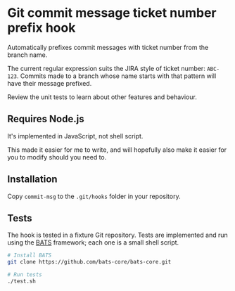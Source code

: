 # Git commit message ticket number prefix hook
Automatically prefixes commit messages with ticket number from the branch name.

The current regular expression suits the JIRA style of ticket number: `ABC-123`. Commits made to a branch whose name starts with that pattern will have their message prefixed.

Review the unit tests to learn about other features and behaviour.

## Requires Node.js
It's implemented in JavaScript, not shell script.

This made it easier for me to write, and will hopefully also make it easier for you to modify should you need to.

## Installation
Copy `commit-msg` to the `.git/hooks` folder in your repository.

## Tests
The hook is tested in a fixture Git repository. Tests are implemented and run using the [BATS](https://github.com/bats-core/bats-core/) framework; each one is a small shell script.

```bash
# Install BATS
git clone https://github.com/bats-core/bats-core.git

# Run tests
./test.sh
```
